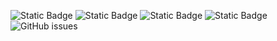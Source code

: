 ![Static Badge](https://img.shields.io/badge/blacklists-61-000000) ![Static Badge](https://img.shields.io/badge/blacklisted-2983603-cc0000) ![Static Badge](https://img.shields.io/badge/whitelisted-2254-00CC00) ![Static Badge](https://img.shields.io/badge/streaming_blacklist-28107-000000) ![GitHub issues](https://img.shields.io/github/issues/fabriziosalmi/blacklists)
